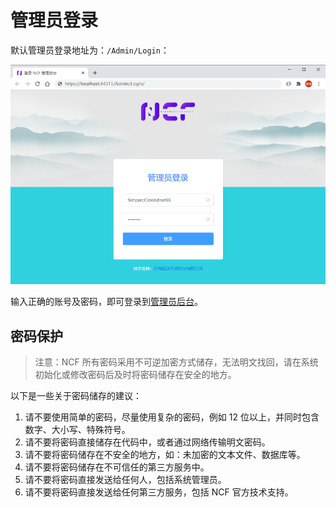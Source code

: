 # 管理员登录

默认管理员登录地址为：`/Admin/Login`：

<img src="./images/admin-login-01.png" />

输入正确的账号及密码，即可登录到[管理员后台](/start/start-develop/admin-background.html)。


## 密码保护
> 注意：NCF 所有密码采用不可逆加密方式储存，无法明文找回，请在系统初始化或修改密码后及时将密码储存在安全的地方。<br>

以下是一些关于密码储存的建议：
1. 请不要使用简单的密码，尽量使用复杂的密码，例如 12 位以上，并同时包含数字、大小写、特殊符号。
2. 请不要将密码直接储存在代码中，或者通过网络传输明文密码。
3. 请不要将密码储存在不安全的地方，如：未加密的文本文件、数据库等。
4. 请不要将密码储存在不可信任的第三方服务中。
5. 请不要将密码直接发送给任何人，包括系统管理员。
6. 请不要将密码直接发送给任何第三方服务，包括 NCF 官方技术支持。